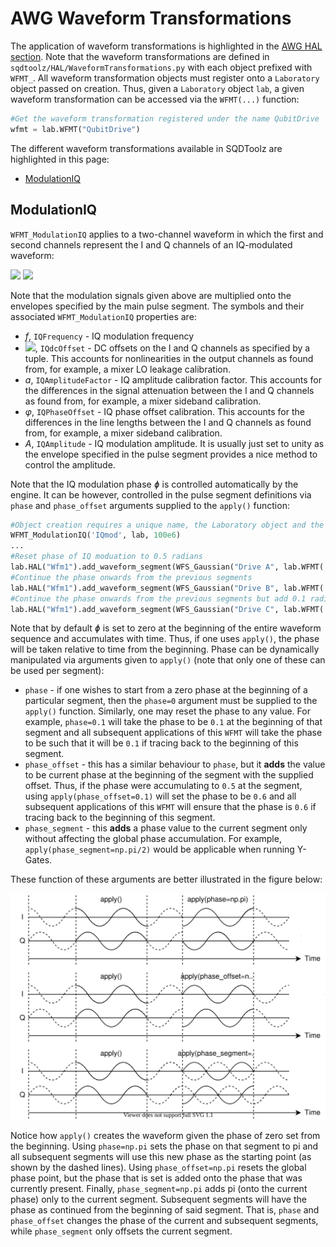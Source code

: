 # AWG Waveform Transformations

The application of waveform transformations is highlighted in the [AWG HAL section](AWG_Pulse_Building.md). Note that the waveform transformations are defined in `sqdtoolz/HAL/WaveformTransformations.py` with each object prefixed with `WFMT_`. All waveform transformation objects must register onto a `Laboratory` object passed on creation. Thus, given a `Laboratory` object `lab`, a given waveform transformation can be accessed via the `WFMT(...)` function:

```python
#Get the waveform transformation registered under the name QubitDrive
wfmt = lab.WFMT("QubitDrive")
```

The different waveform transformations available in SQDToolz are highlighted in this page:

- [ModulationIQ](#modulationiq)

## ModulationIQ

`WFMT_ModulationIQ` applies to a two-channel waveform in which the first and second channels represent the I and Q channels of an IQ-modulated waveform:

<img src="https://render.githubusercontent.com/render/math?math=I(t)=A\cos(2\pi f t%2B\phi)%2BI_{dc}">

<img src="https://render.githubusercontent.com/render/math?math=Q(t)=aA\cos(2\pi f t %2B \phi %2B \varphi)%2BQ_{dc}">

Note that the modulation signals given above are multiplied onto the envelopes specified by the main pulse segment. The symbols and their associated `WFMT_ModulationIQ` properties are:

- *f*, `IQFrequency` - IQ modulation frequency
- <img src="https://render.githubusercontent.com/render/math?math=I_{dc},Q_{dc}">, `IQdcOffset` - DC offsets on the I and Q channels as specified by a tuple. This accounts for nonlinearities in the output channels as found from, for example, a mixer LO leakage calibration.
- *a*, `IQAmplitudeFactor` - IQ amplitude calibration factor. This accounts for the differences in the signal attenuation between the I and Q channels as found from, for example, a mixer sideband calibration.
- *φ*, `IQPhaseOffset` - IQ phase offset calibration. This accounts for the differences in the line lengths between the I and Q channels as found from, for example, a mixer sideband calibration.
- *A*, `IQAmplitude` - IQ modulation amplitude. It is usually just set to unity as the envelope specified in the pulse segment provides a nice method to control the amplitude.

Note that the IQ modulation phase *ɸ* is controlled automatically by the engine. It can be however, controlled in the pulse segment definitions via `phase` and `phase_offset` arguments supplied to the `apply()` function:


```python
#Object creation requires a unique name, the Laboratory object and the initial modulation frequency.
WFMT_ModulationIQ('IQmod', lab, 100e6)
...
#Reset phase of IQ moduation to 0.5 radians
lab.HAL("Wfm1").add_waveform_segment(WFS_Gaussian("Drive A", lab.WFMT('IQmod').apply(phase=0.5), 20e-9, 0.1))
#Continue the phase onwards from the previous segments
lab.HAL("Wfm1").add_waveform_segment(WFS_Gaussian("Drive B", lab.WFMT('IQmod').apply(), 20e-9, 0.1))
#Continue the phase onwards from the previous segments but add 0.1 radians
lab.HAL("Wfm1").add_waveform_segment(WFS_Gaussian("Drive C", lab.WFMT('IQmod').apply(phase_offset=0.1), 20e-9, 0.1))
```

Note that by default *ɸ* is set to zero at the beginning of the entire waveform sequence and accumulates with time. Thus, if one uses `apply()`, the phase will be taken relative to time from the beginning. Phase can be dynamically manipulated via arguments given to `apply()` (note that only one of these can be used per segment):

- `phase` - if one wishes to start from a zero phase at the beginning of a particular segment, then the `phase=0` argument must be supplied to the `apply()` function. Similarly, one may reset the phase to any value. For example, `phase=0.1` will take the phase to be `0.1` at the beginning of that segment and all subsequent applications of this `WFMT` will take the phase to be such that it will be `0.1` if tracing back to the beginning of this segment.
- `phase_offset` - this has a similar behaviour to `phase`, but it **adds** the value to be current phase at the beginning of the segment with the supplied offset. Thus, if the phase were accumulating to `0.5` at the segment, using `apply(phase_offset=0.1)` will set the phase to be `0.6` and all subsequent applications of this `WFMT` will ensure that the phase is `0.6` if tracing back to the beginning of this segment.
- `phase_segment` - this **adds** a phase value to the current segment only without affecting the global phase accumulation. For example, `apply(phase_segment=np.pi/2)` would be applicable when running Y-Gates.

These function of these arguments are better illustrated in the figure below:

![My Diagram](WFMT_IQ_phases.drawio.svg)

Notice how `apply()` creates the waveform given the phase of zero set from the beginning. Using `phase=np.pi` sets the phase on that segment to pi and all subsequent segments will use this new phase as the starting point (as shown by the dashed lines). Using `phase_offset=np.pi` resets the global phase point, but the phase that is set is added onto the phase that was currently present. Finally, `phase_segment=np.pi` adds pi (onto the current phase) only to the current segment. Subsequent segments will have the phase as continued from the beginning of said segment. That is, `phase` and `phase_offset` changes the phase of the current and subsequent segments, while `phase_segment` only offsets the current segment.
